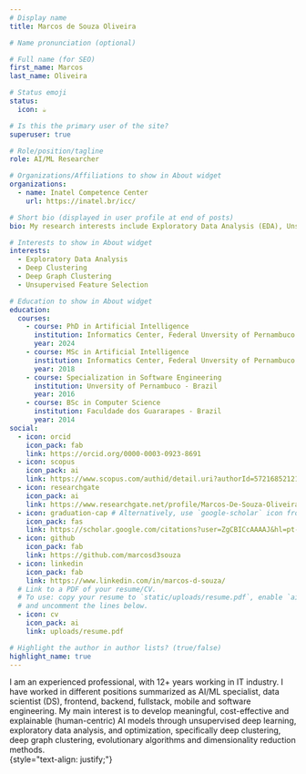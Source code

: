 ```yaml
---
# Display name
title: Marcos de Souza Oliveira

# Name pronunciation (optional)

# Full name (for SEO)
first_name: Marcos
last_name: Oliveira

# Status emoji
status:
  icon: ☕️

# Is this the primary user of the site?
superuser: true

# Role/position/tagline
role: AI/ML Researcher

# Organizations/Affiliations to show in About widget
organizations:
  - name: Inatel Competence Center
    url: https://inatel.br/icc/

# Short bio (displayed in user profile at end of posts)
bio: My research interests include Exploratory Data Analysis (EDA), Unsupervised Deep Learning, Clustering, Optimization, and Feature Selection.

# Interests to show in About widget
interests:
  - Exploratory Data Analysis
  - Deep Clustering
  - Deep Graph Clustering 
  - Unsupervised Feature Selection

# Education to show in About widget
education:
  courses:
    - course: PhD in Artificial Intelligence
      institution: Informatics Center, Federal Unversity of Pernambuco - Brazil
      year: 2024
    - course: MSc in Artificial Intelligence
      institution: Informatics Center, Federal Unversity of Pernambuco - Brazil
      year: 2018
    - course: Specialization in Software Engineering 
      institution: Unversity of Pernambuco - Brazil
      year: 2016
    - course: BSc in Computer Science
      institution: Faculdade dos Guararapes - Brazil
      year: 2014
social:
  - icon: orcid
    icon_pack: fab
    link: https://orcid.org/0000-0003-0923-8691
  - icon: scopus
    icon_pack: ai
    link: https://www.scopus.com/authid/detail.uri?authorId=57216852121
  - icon: researchgate
    icon_pack: ai
    link: https://www.researchgate.net/profile/Marcos-De-Souza-Oliveira
  - icon: graduation-cap # Alternatively, use `google-scholar` icon from `ai` icon pack
    icon_pack: fas
    link: https://scholar.google.com/citations?user=ZgCBICcAAAAJ&hl=pt-BR
  - icon: github
    icon_pack: fab
    link: https://github.com/marcosd3souza
  - icon: linkedin
    icon_pack: fab
    link: https://www.linkedin.com/in/marcos-d-souza/
  # Link to a PDF of your resume/CV.
  # To use: copy your resume to `static/uploads/resume.pdf`, enable `ai` icons in `params.yaml`,
  # and uncomment the lines below.
  - icon: cv
    icon_pack: ai
    link: uploads/resume.pdf

# Highlight the author in author lists? (true/false)
highlight_name: true
---
```


I am an experienced professional, with 12+ years working in IT industry. I have worked in different positions summarized as AI/ML specialist, data scientist (DS), frontend, backend, fullstack, mobile and software engineering. My main interest is to develop meaningful, cost-effective and explainable (human-centric) AI models through unsupervised deep learning, exploratory data analysis, and optimization, specifically deep clustering, deep graph clustering, evolutionary algorithms and dimensionality reduction methods.  
{style="text-align: justify;"}
